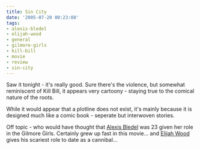 ```yaml
---
title: Sin City
date: '2005-07-20 00:23:08'
tags:
- alexis-bledel
- elijah-wood
- general
- gilmore-girls
- kill-bill
- movie
- review
- sin-city
---
```


Saw it tonight - it's really good. Sure there's the violence, but somewhat reminiscent of Kill Bill, it appears very cartoony - staying true to the comical nature of the roots.

While it would appear that a plotline does not exist, it's mainly because it is designed much like a comic book - seperate but interwoven stories.

Off topic - who would have thought that <a href="http://www.imdb.com/name/nm0088127/">Alexis Bledel</a> was 23 given her role in the Gilmore Girls. Certainly grew up fast in this movie... and <a href="http://www.imdb.com/name/nm0000704/">Elijah Wood</a> gives his scariest role to date as a cannibal...
